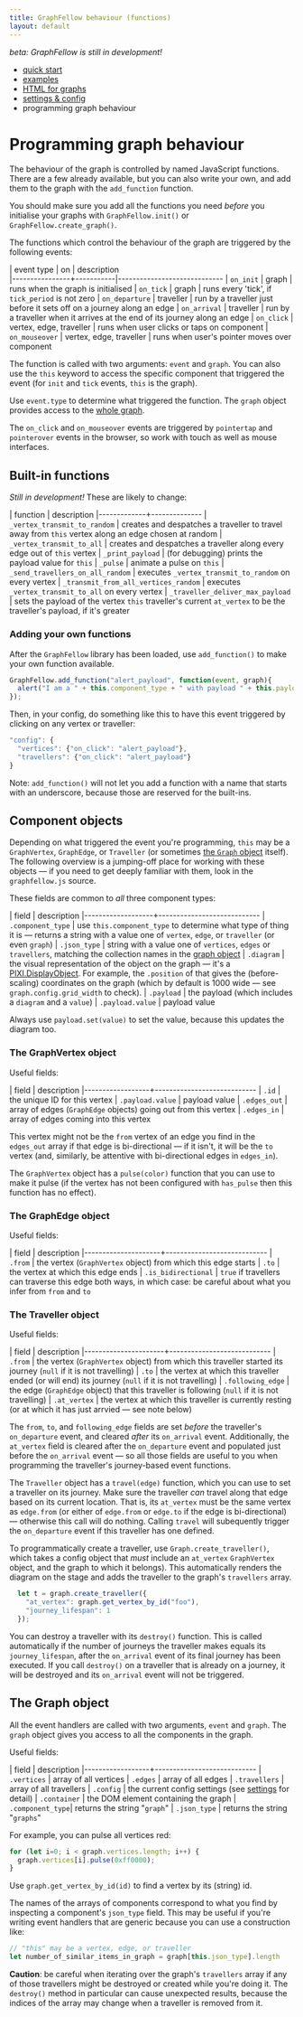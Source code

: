 ```yaml
---
title: GraphFellow behaviour (functions)
layout: default
---
```


_beta: GraphFellow is still in development!_

* [quick start](index)
* [examples](examples)
* [HTML for graphs](html)
* [settings & config](settings)
* programming graph behaviour

# Programming graph behaviour


The behaviour of the graph is controlled by named JavaScript functions. There
are a few already available, but you can also write your own, and add them to
the graph with the `add_function` function.

You should make sure you add all the functions you need _before_ you initialise
your graphs with `GraphFellow.init()` or `GraphFellow.create_graph()`.

The functions which control the behaviour of the graph are triggered by the
following events:

| event type     | on        | description          
|----------------+-----------|-----------------------------
| `on_init`      | graph     | runs when the graph is initialised 
| `on_tick`      | graph     | runs every 'tick', if `tick_period` is not zero 
| `on_departure` | traveller | run by a traveller just before it sets off on a journey along an edge
| `on_arrival` | traveller | run by a traveller when it arrives at the end of its journey along an edge
| `on_click`     | vertex, edge, traveller | runs when user clicks or taps on component
| `on_mouseover` | vertex, edge, traveller | runs when user's pointer moves over component

The function is called with two arguments: `event` and `graph`. You can also
use the `this` keyword to access the specific component that triggered the
event (for `init` and `tick` events, `this` is the graph).

Use `event.type` to determine what triggered the function. The `graph` object
provides access to the [whole graph](#the-graph-object).

The `on_click` and `on_mouseover` events are triggered by `pointertap` and
`pointerover` events in the browser, so work with touch as well as mouse
interfaces.

## Built-in functions

_Still in development!_ These are likely to change:

| function    | description
|-------------+--------------
| `_vertex_transmit_to_random` | creates and despatches a traveller to travel away from `this` vertex along an edge chosen at random 
| `_vertex_transmit_to_all` | creates and despatches a traveller along every edge out of `this` vertex
| `_print_payload` | (for debugging) prints the payload value for `this`
| `_pulse` | animate a pulse on `this`
| `_send_travellers_on_all_random` | executes `_vertex_transmit_to_random` on every vertex
| `_transmit_from_all_vertices_random` | executes `_vertex_transmit_to_all` on every vertex
| `_traveller_deliver_max_payload` | sets the payload of the vertex `this` traveller's current `at_vertex` to be the traveller's payload, if it's greater

### Adding your own functions

After the `GraphFellow` library has been loaded, use `add_function()` to make
your own function available.

```javascript
GraphFellow.add_function("alert_payload", function(event, graph){
  alert("I am a " + this.component_type + " with payload " + this.payload.value);
});
```

Then, in your config, do something like this to have this event triggered by
clicking on any vertex or traveller:

```javascript
"config": {
  "vertices": {"on_click": "alert_payload"},
  "travellers": {"on_click": "alert_payload"}
}

```

Note: `add_function()` will not let you add a function with a name that starts
with an underscore, because those are reserved for the built-ins.


## Component objects

Depending on what triggered the event you're programming, `this` may be a
`GraphVertex`, `GraphEdge`, or `Traveller` (or sometimes [the `Graph` object](#the-graph-object)
itself). The following overview is a jumping-off place for working with these
objects — if you need to get deeply familiar with them, look in the
`graphfellow.js` source.

These fields are common to _all_ three component types:

| field             | description
|-------------------+----------------------------
| `.component_type` | use `this.component_type` to determine what type of thing it is — returns a string with a value one of `vertex`, `edge`, or `traveller` (or even `graph`)
| `.json_type`      | string with a value one of `vertices`, `edges` or `travellers`, matching the collection names in the [graph object](#the-graph-object)
| `.diagram`        | the visual representation of the object on the graph — it's a [PIXI.DisplayObject](https://pixijs.download/dev/docs/PIXI.DisplayObject.html). For example, the `.position` of that gives the (before-scaling) coordinates on the graph (which by default is 1000 wide — see `graph.config.grid_width` to check).
| `.payload`        | the payload (which includes a `diagram` and a `value`)
| `.payload.value`  | payload value

Always use `payload.set(value)` to set the value, because this updates the
diagram too.

### The GraphVertex object

Useful fields:

| field            | description
|------------------+----------------------------
| `.id`             | the unique ID for this vertex
| `.payload.value` | payload value
| `.edges_out`     | array of edges (`GraphEdge` objects) going out from this vertex
| `.edges_in`      | array of edges coming into this vertex

This vertex might not be the `from` vertex of an edge you find in the
`edges_out` array if that edge is bi-directional — if it isn't, it will be the
`to` vertex (and, similarly, be attentive with bi-directional edges in
`edges_in`).

The `GraphVertex` object has a `pulse(color)` function that you can use to make
it pulse (if the vertex has not been configured with `has_pulse` then this
function has no effect).


### The GraphEdge object

Useful fields:

| field               | description
|---------------------+----------------------------
| `.from`             | the vertex (`GraphVertex` object) from which this edge starts
| `.to`               | the vertex at which this edge ends
| `.is_bidirectional` | `true` if travellers can traverse this edge both ways, in which case: be careful about what you infer from `from` and `to`

### The Traveller object

Useful fields:

| field                | description
|----------------------+----------------------------
| `.from`              | the vertex (`GraphVertex` object) from which this traveller started its journey (`null` if it is not travelling)
| `.to`                | the vertex at which this traveller ended (or will end) its journey (`null` if it is not travelling)
| `.following_edge`    | the edge (`GraphEdge` object) that this traveller is following (`null` if it is not travelling)
| `.at_vertex`         | the vertex at which this traveller is currently resting (or at which it has just arrvied — see note below)

The `from`, `to`, and `following_edge` fields are set _before_ the traveller's
`on_departure` event, and cleared _after_ its `on_arrival` event. Additionally,
the `at_vertex` field is cleared after the `on_departure` event and populated
just before the `on_arrival` event — so all those fields are useful to you when
programming the traveller's journey-based event functions.

The `Traveller` object has a `travel(edge)` function, which you can use to set
a traveller on its journey. Make sure the traveller _can_ travel along that
edge based on its current location. That is, its `at_vertex` must be the same
vertex as `edge.from` (or either of `edge.from` or `edge.to` if the edge is
bi-directional) — otherwise this call will do nothing. Calling `travel` will
subequently trigger the `on_departure` event if this traveller has one defined.

To programmatically create a traveller, use `Graph.create_traveller()`, which
takes a config object that _must_ include an `at_vertex` `GraphVertex` object,
and the graph to which it belongs). This automatically renders the diagram on
the stage and adds the traveller to the graph's `travellers` array.

```javascript
  let t = graph.create_traveller({
    "at_vertex": graph.get_vertex_by_id("foo"), 
    "journey_lifespan": 1
  });
```

You can destroy a traveller with its `destroy()` function. This is called
automatically if the number of journeys the traveller makes equals its
`journey_lifespan`, after the `on_arrival` event of its final journey has been
executed. If you call `destroy()` on a traveller that is already on a journey,
it will be destroyed and its `on_arrival` event will not be triggered.


## The Graph object

All the event handlers are called with two arguments, `event` and `graph`. The
`graph` object gives you access to all the components in the graph.

Useful fields:

| field            | description
|------------------+----------------------------
| `.vertices`      | array of all vertices
| `.edges`         | array of all edges
| `.travellers`    | array of all travellers
| `.config`        | the current config settings (see [settings](settings) for detail)
| `.container`     | the DOM element containing the graph
| `.component_type`| returns the string "`graph`"
| `.json_type`     | returns the string "`graphs`"

For example, you can pulse all vertices red:

```javascript
for (let i=0; i < graph.vertices.length; i++) {
  graph.vertices[i].pulse(0xff0000);
}
```

Use `graph.get_vertex_by_id(id)` to find a vertex by its (string) id.

The names of the arrays of components correspond to what you find by inspecting
a component's `json_type` field. This may be useful if you're writing event
handlers that are generic because you can use a construction like:

```javascript
// "this" may be a vertex, edge, or traveller
let number_of_similar_items_in_graph = graph[this.json_type].length
```

**Caution**: be careful when iterating over the graph's `travellers` array if
any of those travellers might be destroyed or created while you're doing it.
The `destroy()` method in particular can cause unexpected results, because the
indices of the array may change when a traveller is removed from it.

